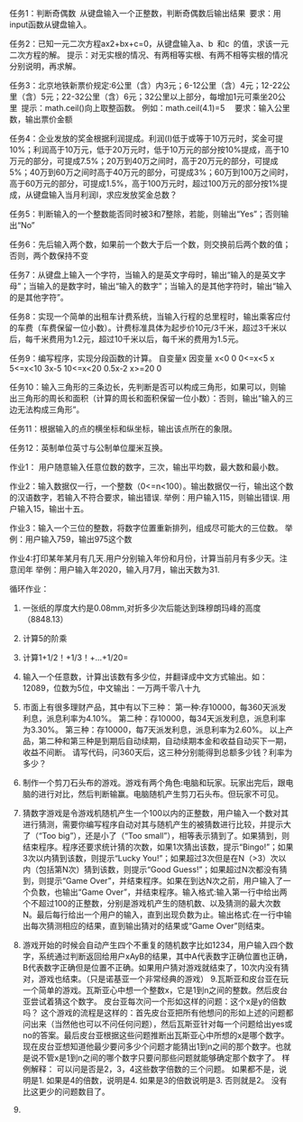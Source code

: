 任务1：判断奇偶数 从键盘输入一个正整数，判断奇偶数后输出结果 要求：用input函数从键盘输入。

任务2：已知一元二次方程ax2+bx+c=0，从键盘输入a、b 和c 的值，求该一元二次方程的解。
提示：对无实根的情况、有两相等实根、有两不相等实根的情况分别说明，再求解。

任务3：北京地铁新票价规定:6公里（含）内3元；6-12公里（含）4元；12-22公里（含）5元；22-32公里（含）6元；32公里以上部分，每增加1元可乘坐20公里 提示：math.ceil()向上取整函数。
例如：math.ceil(4.1)=5  
要求：输入公里数，输出票价金额

任务4：企业发放的奖金根据利润提成。利润(I)低于或等于10万元时，奖金可提10%；利润高于10万元，低于20万元时，低于10万元的部分按10%提成，高于10万元的部分，可提成7.5%；20万到40万之间时，高于20万元的部分，可提成5%；40万到60万之间时高于40万元的部分，可提成3%；60万到100万之间时，高于60万元的部分，可提成1.5%，高于100万元时，超过100万元的部分按1%提成，从键盘输入当月利润I，求应发放奖金总数？

任务5：判断输入的一个整数能否同时被3和7整除，若能，则输出“Yes”；否则输出“No”

任务6：先后输入两个数，如果前一个数大于后一个数，则交换前后两个数的值；否则，两个数保持不变

任务7：从键盘上输入一个字符，当输入的是英文字母时，输出“输入的是英文字母”；当输入的是数字时，输出“输入的数字”；当输入的是其他字符时，输出“输入的是其他字符”。

任务8：实现一个简单的出租车计费系统，当输入行程的总里程时，输出乘客应付的车费（车费保留一位小数）。计费标准具体为起步价10元/3千米，超过3千米以后，每千米费用为1.2元，超过10千米以后，每千米的费用为1.5元。

任务9：编写程序，实现分段函数的计算。
自变量x 因变量
x<0 0
0<=x<5 x
5<=x<10 3x-5
10<=x<20 0.5x-2
x>=20 0

任务10：输入三角形的三条边长，先判断是否可以构成三角形，如果可以，则输出三角形的周长和面积（计算的周长和面积保留一位小数）：否则，输出“输入的三边无法构成三角形”。

任务11：根据输入的点的横坐标和纵坐标，输出该点所在的象限。

任务12：英制单位英寸与公制单位厘米互换。

作业1： 用户随意输入任意位数的数字，三次，输出平均数，最大数和最小数。

作业2：输入数据仅一行，一个整数（0<=n<100）。输出数据仅一行，输出这个数的汉语数字，若输入不符合要求，输出错误.
举例：用户输入115，则输出错误.
用户输入15，输出十五。

作业3：输入一个三位的整数，将数字位置重新排列，组成尽可能大的三位数。
举例：用户输入759，输出975这个数

作业4:打印某年某月有几天.用户分别输入年份和月份，计算当前月有多少天。注意闰年
举例：用户输入年2020，输入月7月，输出天数为31.

循环作业：
1. 一张纸的厚度大约是0.08mm,对折多少次后能达到珠穆朗玛峰的高度（8848.13）
2. 计算5的阶乘
3. 计算1+1/2！+1/3！+...+1/20=
4. 输入一个任意数，计算出该数有多少位，并翻译成中文方式输出。如：12089，位数为5位，中文输出：一万两千零八十九
5. 市面上有很多理财产品，其中有以下三种：
   第一种:存10000，每360天派发利息，派息利率为4.10%。
   第二种：存10000，每34天派发利息，派息利率为3.30%。
   第三种：存10000，每7天派发利息，派息利率为2.60%。
   以上产品，第二种和第三种是到期后自动续期，自动续期本金和收益自动买下一期，收益不间断。
   请写代码，问360天后，这三种分别能得到总额多少钱？利率为多少？
6. 制作一个剪刀石头布的游戏。游戏有两个角色:电脑和玩家。玩家出完后，跟电脑的进行对比，然后判断输赢。电脑随机产生剪刀石头布。但玩家不可见。
7. 猜数字游戏是令游戏机随机产生一个100以内的正整数，用户输入一个数对其进行猜测，需要你编写程序自动对其与随机产生的被猜数进行比较，并提示大了（“Too big”），还是小了（“Too small”），相等表示猜到了。如果猜到，则结束程序。程序还要求统计猜的次数，如果1次猜出该数，提示“Bingo!”；如果3次以内猜到该数，则提示“Lucky You!”；如果超过3次但是在N（>3）次以内（包括第N次）猜到该数，则提示“Good Guess!”；如果超过N次都没有猜到，则提示“Game Over”，并结束程序。如果在到达N次之前，用户输入了一个负数，也输出“Game Over”，并结束程序。输入格式:输入第一行中给出两个不超过100的正整数，分别是游戏机产生的随机数、以及猜测的最大次数N。最后每行给出一个用户的输入，直到出现负数为止。输出格式:在一行中输出每次猜测相应的结果，直到输出猜对的结果或“Game Over”则结束。
8. 游戏开始的时候会自动产生四个不重复的随机数字比如1234，用户输入四个数字，系统通过判断返回给用户xAyB的结果，其中A代表数字正确位置也正确，B代表数字正确但是位置不正确。如果用户猜对游戏就结束了，10次内没有猜对，游戏也结束。（只是诺基亚一个非常经典的游戏）
9.瓦斯亚和皮台亚在玩一个简单的游戏。瓦斯亚心中想一个整数x，它是1到n之间的整数。然后皮台亚尝试着猜这个数字。
皮台亚每次问一个形如这样的问题：这个x是y的倍数吗？
这个游戏的流程是这样的：首先皮台亚把所有他想问的形如上述的问题都问出来（当然他也可以不问任何问题），然后瓦斯亚针对每一个问题给出yes或no的答案。最后皮台亚根据这些问题推断出瓦斯亚心中所想的x是哪个数字。现在皮台亚想知道他最少要问多少个问题才能猜出1到n之间的那个数字。也就是说不管x是1到n之间的哪个数字只要问那些问题就能够确定那个数字了。
样例解释：
可以问是否是2，3，4这些数字倍数的三个问题。
如果都不是，说明是1.
如果是4的倍数，说明是4.
如果是3的倍数说明是3.
否则就是2。
没有比这更少的问题数目了。

10.
